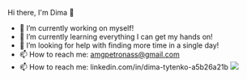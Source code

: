 
Hi there, I'm Dima 👋

- 🔭 I’m currently working on myself!
- 🌱 I’m currently learning everything I can get my hands on!
- 🤔 I’m looking for help with finding more time in a single day!
- 📫 How to reach me: amgpetronass@gmail.com
- 📫 How to reach me: linkedin.com/in/dima-tytenko-a5b26a21b
![](https://www.flaticon.com/ru/free-icon/html-5_2535518?term=html5&page=1&position=4&page=1&position=4&related_id=2535518&origin=tag)
